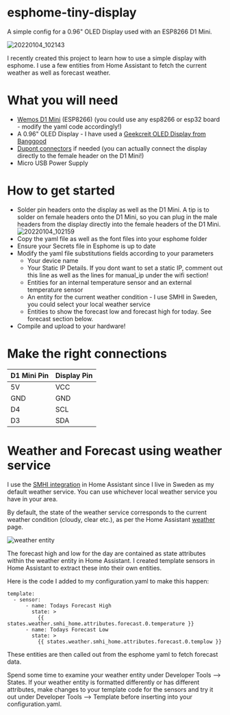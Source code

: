 # esphome-tiny-display
A simple config for a 0.96" OLED Display used with an ESP8266 D1 Mini.

![20220104_102143](https://user-images.githubusercontent.com/14822776/148037988-04984019-3352-4794-b4c5-d45863e9fa47.jpg)


I recently created this project to learn how to use a simple display with esphome. I use a few entities from Home Assistant to fetch the current weather as well as forecast weather.

# What you will need
- [Wemos D1 Mini](https://www.banggood.com/Geekcreit-D1-Mini-V3_0_0-WIFI-Internet-Of-Things-Development-Board-Based-ESP8266-4MB-MicroPython-Nodemcu-p-1264245.html?cur_warehouse=CN&ID=522225&rmmds=search) (ESP8266) (you could use any esp8266 or esp32 board - modify the yaml code accordingly!)
- A 0.96" OLED Display - I have used a [Geekcreit OLED Display from Banggood](https://www.banggood.com/Geekcreit-0_96-Inch-4Pin-Blue-Yellow-IIC-I2C-OLED-Display-Module-Geekcreit-for-Arduino-products-that-work-with-official-Arduino-boards-p-969144.html?cur_warehouse=CN&rmmds=search)
- [Dupont connectors](https://www.banggood.com/40pcs-10cm-Female-To-Female-Jumper-Cable-Dupont-Wire-p-994059.html?cur_warehouse=CN&rmmds=search) if needed (you can actually connect the display directly to the female header on the D1 Mini!)
- Micro USB Power Supply

# How to get started

- Solder pin headers onto the display as well as the D1 Mini. A tip is to solder on female headers onto the D1 Mini, so you can plug in the male headers from the display directly into the female headers of the D1 Mini.
![20220104_102159](https://user-images.githubusercontent.com/14822776/148038098-6871cd17-0e73-4678-afc7-144d456f119e.jpg)
- Copy the yaml file as well as the font files into your esphome folder
- Ensure your Secrets file in Esphome is up to date
- Modify the yaml file substitutions fields according to your parameters
  - Your device name
  - Your Static IP Details. If you dont want to set a static IP, comment out this line as well as the lines for manual_ip under the wifi section!
  - Entities for an internal temperature sensor and an external temperature sensor
  - An entity for the current weather condition - I use SMHI in Sweden, you could select your local weather service
  - Entities to show the forecast low and forecast high for today. See forecast section below.
- Compile and upload to your hardware!

# Make the right connections

| D1 Mini Pin | Display Pin |
| ----------- | ----------- |
|5V|VCC|
|GND|GND|
|D4|SCL|
|D3|SDA|

# Weather and Forecast using weather service

I use the [SMHI integration](https://www.home-assistant.io/integrations/smhi/) in Home Assistant since I live in Sweden as my default weather service. You can use whichever local weather service you have in your area.

By default, the state of the weather service corresponds to the current weather condition (cloudy, clear etc.), as per the Home Assistant [weather](https://www.home-assistant.io/integrations/weather/) page.

![weather entity](https://user-images.githubusercontent.com/14822776/146213303-7249f18f-b541-4f75-974c-10d9c841d7f2.JPG)


The forecast high and low for the day are contained as state attributes within the weather entity in Home Assistant. I created template sensors in Home Assistant to extract these into their own entities.

Here is the code I added to my configuration.yaml to make this happen:

```
template:
  - sensor:
      - name: Todays Forecast High
        state: >
          {{ states.weather.smhi_home.attributes.forecast.0.temperature }}
      - name: Todays Forecast Low
        state: >
          {{ states.weather.smhi_home.attributes.forecast.0.templow }}
```  
These entities are then called out from the esphome yaml to fetch forecast data.

Spend some time to examine your weather entity under Developer Tools --> States. If your weather entity is formatted differently or has different attributes, make changes to your template code for the sensors and try it out under Developer Tools --> Template before inserting into your configuration.yaml.
